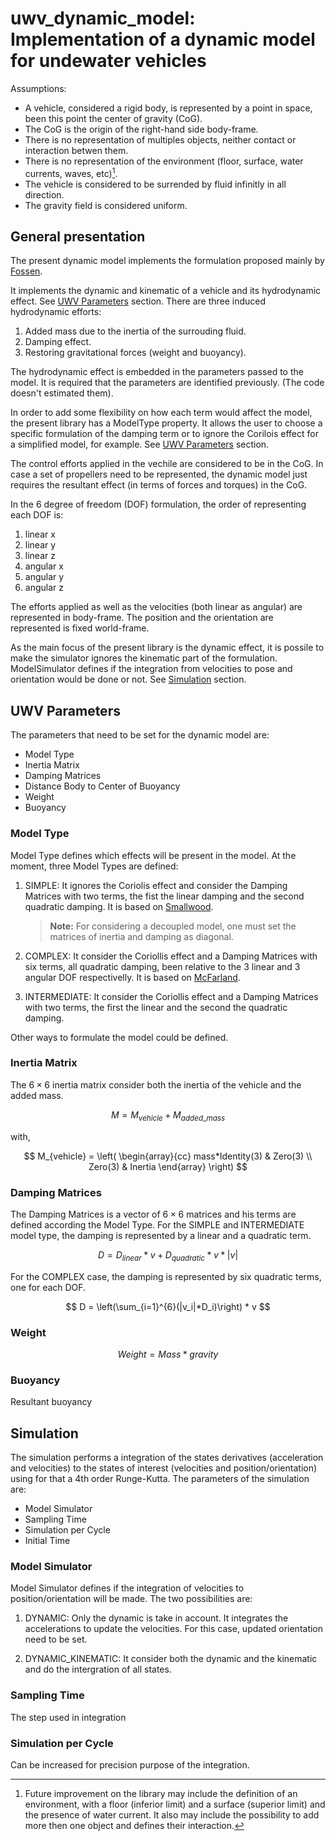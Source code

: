 # uwv\_dynamic\_model: Implementation of a dynamic model for undewater vehicles

Assumptions:

 - A vehicle, considered a rigid body, is represented by a point in space, been this point the center of gravity (CoG).
 - The CoG is the origin of the right-hand side body-frame.
 - There is no representation of multiples objects, neither contact or interaction betwen them.
 - There is no representation of the environment (floor, surface, water currents, waves, etc)[^TODO].
 - The vehicle is considered to be surrended by fluid infinitly in all direction.
 - The gravity field is considered uniform.

## General presentation

The present dynamic model implements the formulation proposed mainly by [Fossen][].

It implements the dynamic and kinematic of a vehicle and its hydrodynamic effect. See [UWV Parameters](#parameters) section.
There are three induced hydrodynamic efforts:

 1. Added mass due to the inertia of the surrouding fluid.
 2. Damping effect.
 3. Restoring gravitational forces (weight and buoyancy).

The hydrodynamic effect is embedded in the parameters passed to the model.
It is required that the parameters are identified previously. (The code doesn't estimated them).

In order to add some flexibility on how each term would affect the model, the present library has 
a ModelType property. It allows the user to choose a specific formulation of the damping term or 
to ignore the Corilois effect for a simplified model, for example. See [UWV Parameters](#parameters) section.

The control efforts applied in the vechile are considered to be in the CoG.
In case a set of propellers need to be represented, the dynamic model just requires
the resultant effect (in terms of forces and torques) in the CoG.

In the 6 degree of freedom (DOF) formulation, the order of representing each DOF is:

 1. linear x
 2. linear y
 3. linear z
 4. angular x
 5. angular y
 6. angular z

The efforts applied as well as the velocities (both linear as angular) are represented in body-frame.
The position and the orientation are represented is fixed world-frame.
 
As the main focus of the present library is the dynamic effect, it is possile to make the simulator ignores 
the kinematic part of the formulation. ModelSimulator defines if the integration from velocities to pose and
orientation would be done or not. See [Simulation](#simulation) section.

## UWV Parameters <a id="parameters"></a>

The parameters that need to be set for the dynamic model are:

- Model Type
- Inertia Matrix
- Damping Matrices
- Distance Body to Center of Buoyancy
- Weight
- Buoyancy

### Model Type
 
Model Type defines which effects will be present in the model.
At the moment, three Model Types are defined:

 1. SIMPLE: 
	 It ignores the Coriolis effect and consider the Damping Matrices with two terms,
	the fist the linear damping and the second quadratic damping.
	It is based on [Smallwood][].

	> **Note:**
	For considering a decoupled model, one must set the matrices of inertia and damping as diagonal.


 2. COMPLEX:
	It consider the Coriollis effect and a Damping Matrices with six terms,
	all quadratic damping, been relative to the 3 linear and 3 angular DOF respectivelly.
	It is based on [McFarland][].
	
 3. INTERMEDIATE:
	It consider the Coriollis effect and a Damping Matrices with two terms,
	the first the linear and the second the quadratic damping.

Other ways to formulate the model could be defined.

### Inertia Matrix

The $6 \times 6$ inertia matrix consider both the inertia of the vehicle and the added mass.

$$ M = M_{vehicle} + M_{added\_mass} $$

with, 

$$ M_{vehicle} = 
 \left( \begin{array}{cc}
mass*Identity(3) & Zero(3) \\
Zero(3) & Inertia \end{array} \right) 
$$	

### Damping Matrices

The Damping Matrices is a vector of $6 \times 6$ matrices and his terms are defined according the Model Type.
For the SIMPLE and INTERMEDIATE model type, the damping is represented by a linear and a quadratic term.

$$ D = D_{linear}*v + D_{quadratic}*v*|v|$$

For the COMPLEX case, the damping is represented by six quadratic terms, one for each DOF.

$$ D = \left(\sum_{i=1}^{6}(|v_i|*D_i)\right) * v $$

### Weight

$$ Weight = Mass*gravity $$

### Buoyancy

Resultant buoyancy


## Simulation <a id="simulation"></a>

The simulation performs a integration of the states derivatives (acceleration and velocities)
to the states of interest (velocities and position/orientation) using for that a 4th order Runge-Kutta.
The parameters of the simulation are:

 - Model Simulator
 - Sampling Time 
 - Simulation per Cycle
 - Initial Time

### Model Simulator

Model Simulator defines if the integration of velocities to position/orientation will be made.
The two possibilities are:

 1. DYNAMIC: Only the dynamic is take in account. It integrates the accelerations to update the velocities. 
	For this case, updated orientation need to be set.

 2. DYNAMIC_KINEMATIC: It consider both the dynamic and the kinematic and do the intergration of all states.

### Sampling Time
 The step used in integration

### Simulation per Cycle
 Can be increased for precision purpose of the integration. 

	
[Fossen]:	https://scholar.google.com.br/citations?view_op=view_citation&hl=pt-BR&user=Sn8fzegAAAAJ&citation_for_view=Sn8fzegAAAAJ:u5HHmVD_uO8C
[Smallwood]: http://ieeexplore.ieee.org/document/1208328/?arnumber=1208328&tag=1
[McFarland]: http://ieeexplore.ieee.org/document/6631233/

[^TODO]: Future improvement on the library may include the definition of an environment, with a floor (inferior limit) and a surface (superior limit) and the presence of water current. 
It also may include the possibility to add more then one object and defines their interaction. 

